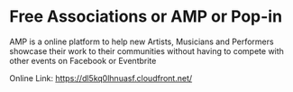 # Free Associations or AMP or Pop-in #

AMP is a online platform to help new Artists, Musicians and Performers showcase their work to their communities without having to compete with other events on Facebook or Eventbrite


Online Link: https://dl5kq0lhnuasf.cloudfront.net/
